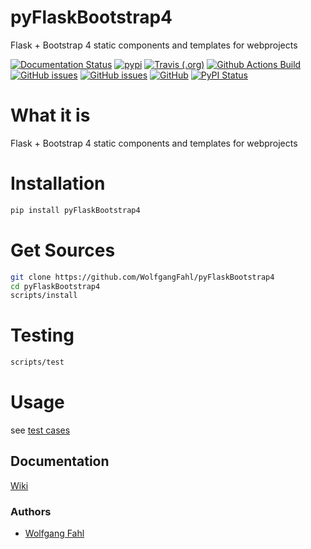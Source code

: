 # pyFlaskBootstrap4
Flask + Bootstrap 4 static components and templates for webprojects

[![Documentation Status](https://readthedocs.org/projects/pyFlaskBootstrap4/badge/?version=latest)](https://pyFlaskBootstrap4.readthedocs.io/en/latest/?badge=latest)
[![pypi](https://img.shields.io/pypi/pyversions/pyFlaskBootstrap4)](https://pypi.org/project/pyFlaskBootstrap4/)
[![Travis (.org)](https://img.shields.io/travis/WolfgangFahl/pyFlaskBootstrap4.svg)](https://travis-ci.org/WolfgangFahl/pyFlaskBootstrap4)
[![Github Actions Build](https://github.com/WolfgangFahl/pyFlaskBootstrap4/workflows/Build/badge.svg?branch=main)](https://github.com/WolfgangFahl/py-sidif/actions?query=workflow%3ABuild+branch%3Amain)
[![GitHub issues](https://img.shields.io/github/issues/WolfgangFahl/pyFlaskBootstrap4.svg)](https://github.com/WolfgangFahl/pyFlaskBootstrap4/issues)
[![GitHub issues](https://img.shields.io/github/issues-closed/WolfgangFahl/pyFlaskBootstrap4.svg)](https://github.com/WolfgangFahl/pyFlaskBootstrap4/issues/?q=is%3Aissue+is%3Aclosed)
[![GitHub](https://img.shields.io/github/license/WolfgangFahl/pyFlaskBootstrap4.svg)](https://www.apache.org/licenses/LICENSE-2.0)
[![PyPI Status](https://img.shields.io/pypi/v/pyFlaskBootstrap4.svg)](https://pypi.python.org/pypi/pyFlaskBootstrap4/)

What it is
==========
Flask + Bootstrap 4 static components and templates for webprojects

Installation
============
```bash
pip install pyFlaskBootstrap4
```

Get Sources
===========
```bash
git clone https://github.com/WolfgangFahl/pyFlaskBootstrap4
cd pyFlaskBootstrap4
scripts/install
```

Testing
=======
```bash
scripts/test
```

Usage
=====
see [test cases](https://github.com/WolfgangFahl/pyFlaskBootstrap4/tree/main/tests)

## Documentation
[Wiki](http://wiki.bitplan.com/index.php/PyFlaskBootstrap4)

### Authors
* [Wolfgang Fahl](http://www.bitplan.com/Wolfgang_Fahl)